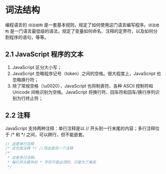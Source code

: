 # 词法结构

编程语言的 `词法结构` 是一套基本规则，规定了如何使用这门语言编写程序。`词法结构` 是一门语言最低级的语法，规定了变量如何命名、注释的定界符，以及如何分割程序的语句，等等。

## 2.1 JavaScript 程序的文本

1.  JavaScript 区分大小写；
2. JavaScript 忽略程序记号（token）之间的空格。很大程度上，JavaScript 也忽略换行符；
3. 除了常规空格（\u0020），JavaScript 也将制表符、各种 ASCII 控制符和 Unicode 间格识别为空格。JavaScript 将换行符、回车符和回车/换行序列识别为行终止符；

## 2.2 注释

JavaScript 支持两种注释：单行注释是以 // 开头到一行末尾的内容；多行注释位于 /* 和 */ 之间，可以跨行，但不能嵌套。

```JavaScript
// 这是单行注释
/* 这也是注释 */ //而这是另一个注释
/*
 * 这是多行注释。
 * 每行开头额外的 * 字符不是必须的，只是为了美观
 */
```